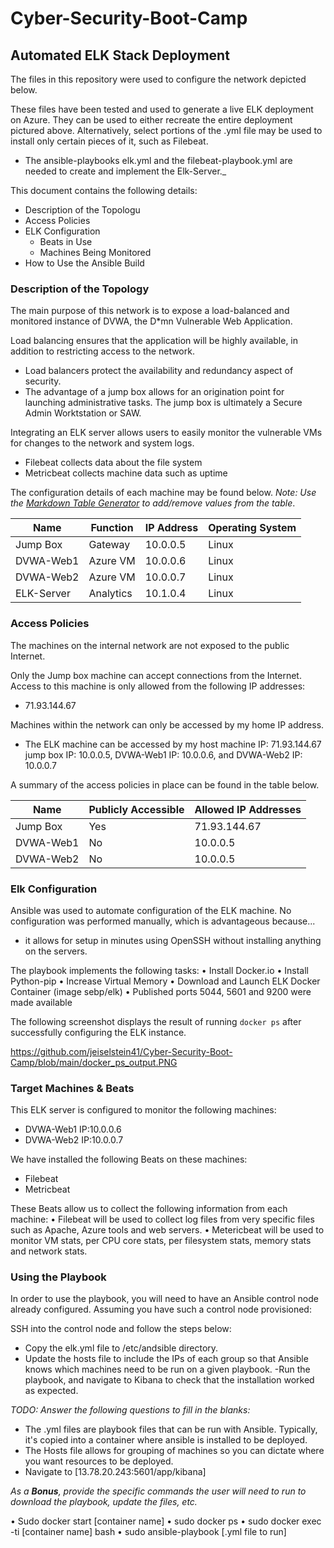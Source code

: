 # Cyber-Security-Boot-Camp
## Automated ELK Stack Deployment

The files in this repository were used to configure the network depicted below.


These files have been tested and used to generate a live ELK deployment on Azure. They can be used to either recreate the entire deployment pictured above. Alternatively, select portions of the .yml file may be used to install only certain pieces of it, such as Filebeat.

  - The ansible-playbooks elk.yml and the filebeat-playbook.yml are needed to create and implement the Elk-Server._

This document contains the following details:
- Description of the Topologu
- Access Policies
- ELK Configuration
  - Beats in Use
  - Machines Being Monitored
- How to Use the Ansible Build


### Description of the Topology

The main purpose of this network is to expose a load-balanced and monitored instance of DVWA, the D*mn Vulnerable Web Application.

Load balancing ensures that the application will be highly available, in addition to restricting access to the network.
- Load balancers protect the availability and redundancy aspect of security.
- The advantage of a jump box allows for an origination point for launching administrative tasks. The jump box is ultimately a Secure Admin Worktstation or SAW. 

Integrating an ELK server allows users to easily monitor the vulnerable VMs for changes to the network and system logs.
- Filebeat collects data about the file system
- Metricbeat collects machine data such as uptime

The configuration details of each machine may be found below.
_Note: Use the [Markdown Table Generator](http://www.tablesgenerator.com/markdown_tables) to add/remove values from the table_.

| Name     | Function | IP Address | Operating System |
|----------|----------|------------|------------------|
| Jump Box | Gateway  | 10.0.0.5   | Linux            |
| DVWA-Web1| Azure VM | 10.0.0.6   | Linux            |
| DVWA-Web2| Azure VM | 10.0.0.7   | Linux            |
|ELK-Server| Analytics| 10.1.0.4   | Linux            |

### Access Policies

The machines on the internal network are not exposed to the public Internet. 

Only the Jump box machine can accept connections from the Internet. Access to this machine is only allowed from the following IP addresses:
- 71.93.144.67

Machines within the network can only be accessed by my home IP address.
- The ELK machine can be accessed by my host machine IP: 71.93.144.67 jump box IP: 10.0.0.5, DVWA-Web1 IP: 10.0.0.6, and DVWA-Web2 IP: 10.0.0.7

A summary of the access policies in place can be found in the table below.

| Name     | Publicly Accessible | Allowed IP Addresses |
|----------|---------------------|----------------------|
| Jump Box | Yes                 | 71.93.144.67         |
| DVWA-Web1| No                  | 10.0.0.5             |
| DVWA-Web2| No                  | 10.0.0.5             |

### Elk Configuration

Ansible was used to automate configuration of the ELK machine. No configuration was performed manually, which is advantageous because...
- it allows for setup in minutes using OpenSSH without installing anything on the servers.

The playbook implements the following tasks:
•	Install Docker.io
•	Install Python-pip
•	Increase Virtual Memory
•	Download and Launch ELK Docker Container (image sebp/elk)
•	Published ports 5044, 5601 and 9200 were made available

The following screenshot displays the result of running `docker ps` after successfully configuring the ELK instance.

https://github.com/jeiselstein41/Cyber-Security-Boot-Camp/blob/main/docker_ps_output.PNG

### Target Machines & Beats
This ELK server is configured to monitor the following machines:
- DVWA-Web1 IP:10.0.0.6
- DVWA-Web2 IP:10.0.0.7

We have installed the following Beats on these machines:
- Filebeat
- Metricbeat

These Beats allow us to collect the following information from each machine:
•	Filebeat will be used to collect log files from very specific files such as Apache, Azure tools and web servers.
•	Metericbeat will be used to monitor VM stats, per CPU core stats, per filesystem stats, memory stats and network stats.

### Using the Playbook
In order to use the playbook, you will need to have an Ansible control node already configured. Assuming you have such a control node provisioned: 

SSH into the control node and follow the steps below:
- Copy the elk.yml file to /etc/andsible directory.
- Update the hosts file to include the IPs of each group so that Ansible knows which machines need to be run on a given playbook.
-Run the playbook, and navigate to Kibana to check that the installation worked as expected.

_TODO: Answer the following questions to fill in the blanks:_
- The .yml files are playbook files that can be run with Ansible. Typically, it's copied into a container where ansible is installed to be deployed.
- The Hosts file allows for grouping of machines so you can dictate where you want resources to be deployed.
- Navigate to [13.78.20.243:5601/app/kibana]

_As a **Bonus**, provide the specific commands the user will need to run to download the playbook, update the files, etc._

•	Sudo docker start [container name]
•	sudo docker ps
•	sudo docker exec -ti [container name] bash
•	sudo ansible-playbook [.yml file to run]

